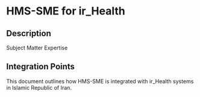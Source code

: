 # HMS-SME for ir_Health

## Description

Subject Matter Expertise

## Integration Points

This document outlines how HMS-SME is integrated with ir_Health systems in Islamic Republic of Iran.
